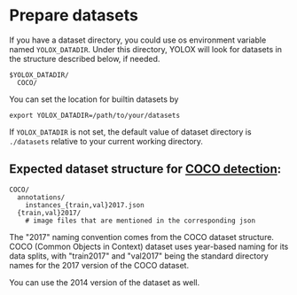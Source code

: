 # Prepare datasets

If you have a dataset directory, you could use os environment variable named `YOLOX_DATADIR`. Under this directory, YOLOX will look for datasets in the structure described below, if needed.
```
$YOLOX_DATADIR/
  COCO/
```
You can set the location for builtin datasets by
```shell
export YOLOX_DATADIR=/path/to/your/datasets
```
If `YOLOX_DATADIR` is not set, the default value of dataset directory is `./datasets` relative to your current working directory.

## Expected dataset structure for [COCO detection](https://cocodataset.org/#download):

```
COCO/
  annotations/
    instances_{train,val}2017.json
  {train,val}2017/
    # image files that are mentioned in the corresponding json
```

The "2017" naming convention comes from the COCO dataset structure. COCO (Common Objects in
Context) dataset uses year-based naming for its data splits, with "train2017" and "val2017" being
the standard directory names for the 2017 version of the COCO dataset.

You can use the 2014 version of the dataset as well.


